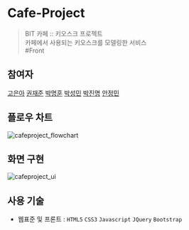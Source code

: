 # Cafe-Project
>BIT 카페 :: 키오스크 프로젝트  
>카페에서 사용되는 키오스크를 모델링한 서비스  
>#Front

## 참여자
[고은아](https://github.com/EunaGo) [권재준](https://github.com/alikwon) [박명훈](https://github.com/adminpmh) [박성민](https://github.com/seongMinS2) [박진명](https://github.com/qkrwlsaud) [안정민](https://github.com/PCBiS) 
 
 ## 플로우 차트
 ![cafeproject_flowchart](https://user-images.githubusercontent.com/63032830/92107149-47d92a00-ee20-11ea-848c-f44639acf87a.png)
 
 ## 화면 구현
 ![cafeproject_ui](https://user-images.githubusercontent.com/63032830/92107225-68a17f80-ee20-11ea-92ac-ac39cc596e02.png)
 
 ## 사용 기술
 * 웹표준 및 프론트 : `HTML5` `CSS3` `Javascript` `JQuery` `Bootstrap`